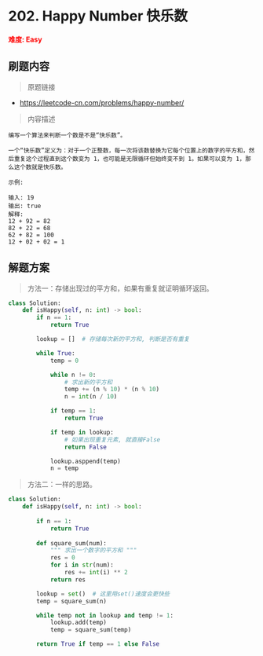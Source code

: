 # 202. Happy Number 快乐数

**<font color=red>难度: Easy</font>**

## 刷题内容

> 原题链接

* https://leetcode-cn.com/problems/happy-number/

> 内容描述

```
编写一个算法来判断一个数是不是“快乐数”。

一个“快乐数”定义为：对于一个正整数，每一次将该数替换为它每个位置上的数字的平方和，然后重复这个过程直到这个数变为 1，也可能是无限循环但始终变不到 1。如果可以变为 1，那么这个数就是快乐数。

示例: 

输入: 19
输出: true
解释: 
12 + 92 = 82
82 + 22 = 68
62 + 82 = 100
12 + 02 + 02 = 1

```

## 解题方案

> 方法一：存储出现过的平方和，如果有重复就证明循环返回。

```python
class Solution:
    def isHappy(self, n: int) -> bool:
        if n == 1:
            return True

        lookup = []  # 存储每次新的平方和, 判断是否有重复

        while True:
            temp = 0

            while n != 0:
                # 求出新的平方和
                temp += (n % 10) * (n % 10)
                n = int(n / 10)

            if temp == 1:
                return True

            if temp in lookup:
                # 如果出现重复元素, 就直接False
                return False

            lookup.asppend(temp)
            n = temp
```



> 方法二：一样的思路。
>

```python
class Solution:
    def isHappy(self, n: int) -> bool:
		
        if n == 1:
            return True
        
        def square_sum(num):
            """ 求出一个数字的平方和 """
            res = 0
            for i in str(num):
                res += int(i) ** 2
            return res

        lookup = set()  # 这里用set()速度会更快些
        temp = square_sum(n)

        while temp not in lookup and temp != 1:
            lookup.add(temp)
            temp = square_sum(temp)

        return True if temp == 1 else False
```
